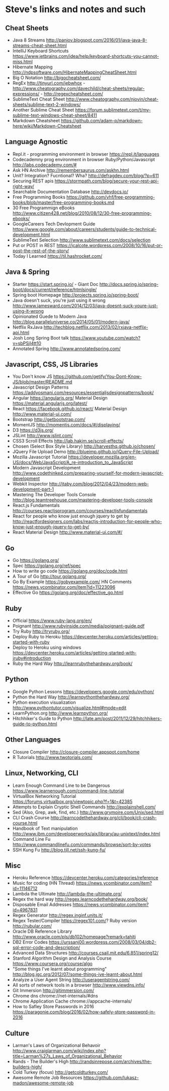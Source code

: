 # Steve's links and notes and such

## Cheat Sheets

* Java 8 Streams http://paniov.blogspot.com/2016/01/java-java-8-streams-cheat-sheet.html
* IntelliJ Keyboard Shortcuts https://www.jetbrains.com/idea/help/keyboard-shortcuts-you-cannot-miss.html
* Hibernate Mapping http://ndpsoftware.com/HibernateMappingCheatSheet.html
* Big O Notation http://bigocheatsheet.com/
* RegEx http://tinyurl.com/jebwhox - http://www.cheatography.com/davechild/cheat-sheets/regular-expressions/ - http://regexcheatsheet.com/
* SublimeText Cheat Sheet http://www.cheatography.com/njovin/cheat-sheets/sublime-text-2-windows/
* Another Sublime Cheat Sheet https://forum.sublimetext.com/t/my-sublime-text-windows-cheat-sheet/8411
* Markdown Cheatsheet https://github.com/adam-p/markdown-here/wiki/Markdown-Cheatsheet

## Language Agnostic

* Repl.it - programming environment in browser https://repl.it/languages
* Codecademny prog environment in browser Ruby/Python/Javascript http://labs.codecademy.com/#
* Ask HN Archive http://remembersaurus.com/askhn.html
* Unit? Integration? Fucntional? Wha? http://defragdev.com/blog/?p=611
* Securing REST apis https://stormpath.com/blog/secure-your-rest-api-right-way/
* Searchable Documentation Database http://devdocs.io/
* Free Programming Books https://github.com/vhf/free-programming-books/blob/master/free-programming-books.md
* 30 Free Programmign eBooks http://www.citizen428.net/blog/2010/08/12/30-free-programming-ebooks/
* GoogleCareers Tech Devlopment Guide https://www.google.com/about/careers/students/guide-to-technical-development.html
* SublimeText Selection http://www.sublimetext.com/docs/selection
* Put or POST in REST https://jcalcote.wordpress.com/2008/10/16/put-or-post-the-rest-of-the-story/
* Today I Learned https://til.hashrocket.com/

## Java & Spring

* Starter https://start.spring.io/ - Giant Doc http://docs.spring.io/spring-boot/docs/current/reference/htmlsingle/
* Spring boot Homepage http://projects.spring.io/spring-boot/
* Java doesn't suck, you're just using it wrong http://www.jamesward.com/2014/12/03/java-doesnt-suck-youre-just-using-it-wrong
* Opinionated Guede to Modern Java http://blog.paralleluniverse.co/2014/05/01/modern-java/
* Netflix RxJava http://techblog.netflix.com/2013/02/rxjava-netflix-api.html
* Josh Long Spring Boot talk https://www.youtube.com/watch?v=sbPSjI4tt10
* Annotated Spring http://www.annotatedspring.com/

## Javascript, CSS, JS Libraries

* You Don't know JS https://github.com/getify/You-Dont-Know-JS/blob/master/README.md
* Javascript Design Patterns https://addyosmani.com/resources/essentialjsdesignpatterns/book/
* Angular https://angularjs.org/ Material Design https://material.angularjs.org/latest/
* React https://facebook.github.io/react/ Material Design http://www.material-ui.com/
* Bootstrap http://getbootstrap.com/
* MomentJS http://momentjs.com/docs/#/displaying/
* D3 https://d3js.org/
* JSLint http://www.jslint.com/
* CSS3 Scroll Effects http://lab.hakim.se/scroll-effects/
* Chosen (Select Box Style Library) http://harvesthq.github.io/chosen/
* JQuery File Upload Demo http://blueimp.github.io/jQuery-File-Upload/
* Mozilla Javascript Tutorial https://developer.mozilla.org/en-US/docs/Web/JavaScript/A_re-introduction_to_JavaScript
* Modern Javascript Development http://www.codethinked.com/preparing-yourself-for-modern-javascript-development
* Webkit Inspector http://jtaby.com/blog/2012/04/23/modern-web-development-part-1
* Mastering The Developer Tools Console http://blog.teamtreehouse.com/mastering-developer-tools-console
* React.js Fundamentals http://courses.reactjsprogram.com/courses/reactjsfundamentals
* React for people who know just enough jquery to get by http://reactfordesigners.com/labs/reactjs-introduction-for-people-who-know-just-enough-jquery-to-get-by/
* React Material Design http://www.material-ui.com/#/

## Go

* Go https://golang.org/
* Spec https://golang.org/ref/spec
* How to write go code https://golang.org/doc/code.html
* A Tour of Go http://tour.golang.org/
* Go By Example https://gobyexample.com/ HN Comments https://news.ycombinator.com/item?id=11223096
* Effective Go https://golang.org/doc/effective_go.html

## Ruby

* Official https://www.ruby-lang.org/en/
* Poignant http://www.rubyinside.com/media/poignant-guide.pdf
* Try Ruby http://tryruby.org/
* Deploy Ruby to Heroku https://devcenter.heroku.com/articles/getting-started-with-ruby
* Deploy to Heroku using windows https://devcenter.heroku.com/articles/getting-started-with-jruby#introduction
* Ruby the Hard Way http://learnrubythehardway.org/book/

## Python

* Google Python Lessons https://developers.google.com/edu/python/
* Python the Hard Way http://learnpythonthehardway.org/
* Python execution visualization http://www.pythontutor.com/visualize.html#mode=edit
* LearnPython.org http://www.learnpython.org/
* Hitchhiker's Guide to Python http://late.am/post/2011/12/29/hitchhikers-guide-to-python.html

## Other Languages

* Closure Compiler http://closure-compiler.appspot.com/home
* R Tutorials http://www.twotorials.com/

## Linux, Networking, CLI

* Learn Enough Command Line to be Dangerous https://www.learnenough.com/command-line-tutorial
* VirtualBox Networking Tutorial https://forums.virtualbox.org/viewtopic.php?f=1&t=42385
* Attempts to Explain Cryptic Shell Commands http://explainshell.com/
* Sed (Also, Grep, awk, find, etc.) http://www.grymoire.com/Unix/sed.html
* CLI Crash Course http://learncodethehardway.org/cli/book/cli-crash-course.html
* Handbook of Text manipulation http://www.ibm.com/developerworks/aix/library/au-unixtext/index.html
* Command Line Fu http://www.commandlinefu.com/commands/browse/sort-by-votes
* SSH Kung Fu http://blog.tjll.net/ssh-kung-fu/

## Misc

* Heroku Reference https://devcenter.heroku.com/categories/reference
* Music for coding (HN Thread) https://news.ycombinator.com/item?id=11146712
* Lambda the Ultimate http://lambda-the-ultimate.org/
* Regex the hard way http://regex.learncodethehardway.org/book/
* Disposable Email Addresses https://news.ycombinator.com/item?id=4967831
* Regex Generator http://regex.inginf.units.it/
* Regex Tester/Compiler https://regex101.com/? Ruby version http://rubular.com/
* Oracle DB Reference Library http://www.oracle.com/pls/db102/homepage?remark=tahiti
* DB2 Error Codes https://urssanj00.wordpress.com/2008/03/04/db2-sql-error-code-and-description/
* Advanced Data Structures http://courses.csail.mit.edu/6.851/spring12/
* Stanford Algorithm Design and Analysis Course https://www.coursera.org/course/algo
* "Some things I've learnt about programming" http://blog.jgc.org/2012/07/some-things-ive-learnt-about.html
* Analyze a User Agent String http://useragentstring.com/
* All sorts of network tools in a browser http://www.viewdns.info/
* Git Immersion http://gitimmersion.com/
* Chrome dns chrome://net-internals/#dns
* Chrome Application Cache chrome://appcache-internals/
* How to Safley Store Passwords in 2016 https://paragonie.com/blog/2016/02/how-safely-store-password-in-2016

## Culture

* Larman's Laws of Organizational Behavoir http://www.craiglarman.com/wiki/index.php?title=Larman%27s_Laws_of_Organizational_Behavior
* Rands - The Builder's High http://randsinrepose.com/archives/the-builders-high/
* Cold Turkey (focus) http://getcoldturkey.com/
* Awesome Remote Job Resources https://github.com/lukasz-madon/awesome-remote-job